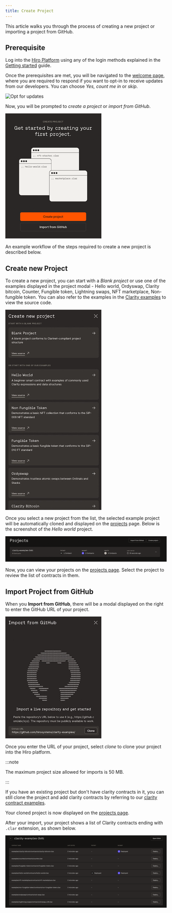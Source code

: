 ```yaml
---
title: Create Project
---
```


This article walks you through the process of creating a new project or importing a project from GitHub.

## Prerequisite

Log into the [Hiro Platform](https://platform.hiro.so/) using any of the login methods explained in the [Getting started](getting-started.md) guide.

Once the prerequisites are met, you will be navigated to the [welcome page](https://platform.hiro.so/welcome), where you are required to respond if you want to opt-in to receive updates from our developers. You can choose *Yes, count me in* or *skip*.

![Opt for updates](images/opt-for-updates.jpg)

Now, you will be prompted to *create a project* or *import from GitHub*.

![create or import a project](images/create-or-import-project.png)


An example workflow of the steps required to create a new project is described below.

## Create new Project

To create a new project, you can start with a *Blank project* or use one of the examples displayed in the project modal - Hello world, Ordyswap, Clarity bitcoin, Counter, Fungible token, Lightning swaps, NFT marketplace, Non-fungible token. You can also refer to the examples in the [Clarity examples](https://github.com/hirosystems/clarity-examples/tree/main/examples) to view the source code.

![Create new project](images/create-new-project.jpeg)

Once you select a new project from the list, the selected example project will be automatically cloned and displayed on the [projects](https://platform.hiro.so/projects) page. Below is the screenshot of the *Hello world* project.

![Hello world project](images/hello-world-project.png)

Now, you can view your projects on the [projects page](https://platform.hiro.so/projects). Select the project to review the list of contracts in them. 

## Import Project from GitHub

When you **Import from GitHub**, there will be a modal displayed on the right to enter the GitHub URL of your project.

![Import from GitHub](images/import-from-github.jpeg)

Once you enter the URL of your project, select *clone* to clone your project into the Hiro platform.

:::note

The maximum project size allowed for imports is 50 MB.

:::

If you have an existing project but don't have clarity contracts in it, you can still clone the project and add clarity contracts by referring to our [clarity contract examples](contract-examples.md).

Your cloned project is now displayed on the [projects page](https://platform.hiro.so/projects).

After your import, your project shows a list of Clarity contracts ending with `.clar` extension, as shown below. 

![Import Clarinet project from GitHub](images/import-clarinet-project.png)
